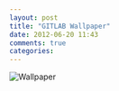 ```yaml
---
layout: post
title: "GITLAB Wallpaper"
date: 2012-06-20 11:43
comments: true
categories: 
---
```


![Wallpaper](/images/gitlab.jpg)

